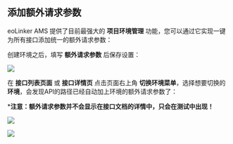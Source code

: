 ## 添加额外请求参数
eoLinker AMS 提供了目前最强大的 **项目环境管理** 功能，您可以通过它实现一键为所有接口添加统一的额外请求参数：

创建环境之后，填写 **额外请求参数** 后保存设置：

![](http://data.eolinker.com/course/EdK7HVaf0d93cfd4c921e2f8432f4aba791b1f3744ce349)

在 **接口列表页面** 或 **接口详情页** 点击页面右上角 **切换环境菜单**，选择想要切换的 **环境**，会发现API的路径已经自动加上环境的额外请求参数了：

***注意：额外请求参数并不会显示在接口文档的详情中，只会在测试中出现！**

![](http://data.eolinker.com/course/NsTwAmX228b0d94a946ec54295a05560b876e10d5f6997d)

![](http://data.eolinker.com/course/r3Z1jAea8e0fddad1bdabbaf4326a0c13fabac89e60d633)